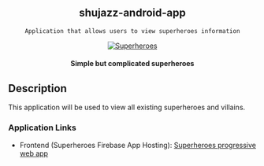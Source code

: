 <div align="center">

## shujazz-android-app

</div>

<div align="center">

    Application that allows users to view superheroes information

  [![Superheroes](https://res.cloudinary.com/almondgreen/image/upload/v1588222699/Shujazz/19681_azbrjl.jpg)](https://superheroes-7d106.web.app/)

  #### Simple but complicated superheroes

</div>

## Description
This application will be used to view all existing superheroes and villains.

### Application Links

-   Frontend (Superheroes Firebase App Hosting):
    [Superheroes progressive web app]( https://superheroes-7d106.web.app)
